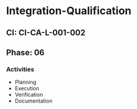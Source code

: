 # Integration-Qualification

## CI: CI-CA-L-001-002
## Phase: 06

### Activities
- Planning
- Execution
- Verification
- Documentation
